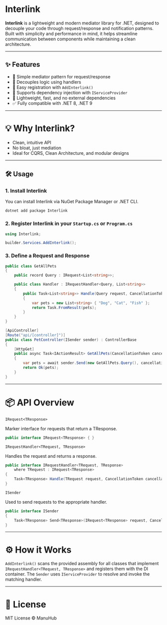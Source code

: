 ﻿# Interlink

**Interlink** is a lightweight and modern mediator library for .NET, designed to decouple your code through request/response and notification patterns. Built with simplicity and performance in mind, it helps streamline communication between components while maintaining a clean architecture.

---

## ✨ Features

- 🧩 Simple mediator pattern for request/response
- 🔄 Decouples logic using handlers
- 🧩 Easy registration with `AddInterlink()`
- 🔧 Supports dependency injection with `IServiceProvider`
- 🚀 Lightweight, fast, and no external dependencies
- ✅ Fully compatible with .NET 8, .NET 9

---

# 💡 Why Interlink?
- Clean, intuitive API
- No bloat, just mediation
- Ideal for CQRS, Clean Architecture, and modular designs

---

## 🛠️ Usage

### 1. Install Interlink
You can install Interlink via NuGet Package Manager or .NET CLI.
```bash
dotnet add package Interlink
```

### 2. Register Interlink in your `Startup.cs` or `Program.cs`
```csharp
using Interlink;

builder.Services.AddInterlink();

```

### 3. Define a Request and Response
```csharp
public class GetAllPets
{
    public record Query : IRequest<List<string>>;

    public class Handler : IRequestHandler<Query, List<string>>
    {
        public Task<List<string>> Handle(Query request, CancellationToken cancellationToken)
        {
            var pets = new List<string> { "Dog", "Cat", "Fish" };
            return Task.FromResult(pets);
        }
    }
}

[ApiController]
[Route("api/[controller]")]
public class PetController(ISender sender) : ControllerBase
{
    [HttpGet]
    public async Task<IActionResult> GetAllPets(CancellationToken cancellationToken)
    {
        var pets = await sender.Send(new GetAllPets.Query(), cancellationToken);
        return Ok(pets);
    }
}
```

---

# 📦 API Overview

```IRequest<TResponse>```

Marker interface for requests that return a TResponse.

```csharp
public interface IRequest<TResponse> { }
```

```IRequestHandler<TRequest, TResponse>```

Handles the request and returns a response.

```csharp
public interface IRequestHandler<TRequest, TResponse>
    where TRequest : IRequest<TResponse>
{
    Task<TResponse> Handle(TRequest request, CancellationToken cancellationToken);
}
```

```ISender```

Used to send requests to the appropriate handler.

```csharp
public interface ISender
{
    Task<TResponse> Send<TResponse>(IRequest<TResponse> request, CancellationToken cancellationToken = default);
}
```

----

# ⚙️ How it Works

```AddInterlink()``` scans the provided assembly for all classes that implement ```IRequestHandler<TRequest, TResponse>``` and registers them with the DI container. The ```Sender``` uses ```IServiceProvider``` to resolve and invoke the matching handler.

----

# 📜 License
MIT License © ManuHub
